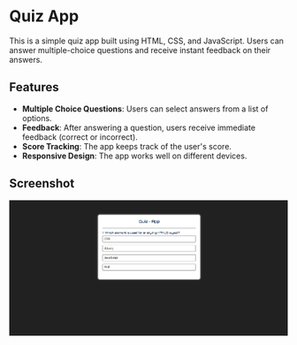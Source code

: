 # Quiz App

This is a simple quiz app built using HTML, CSS, and JavaScript. Users can answer multiple-choice questions and receive instant feedback on their answers.

## Features

- **Multiple Choice Questions**: Users can select answers from a list of options.
- **Feedback**: After answering a question, users receive immediate feedback (correct or incorrect).
- **Score Tracking**: The app keeps track of the user's score.
- **Responsive Design**: The app works well on different devices.

## Screenshot

![image-2](./screenshort.png)
